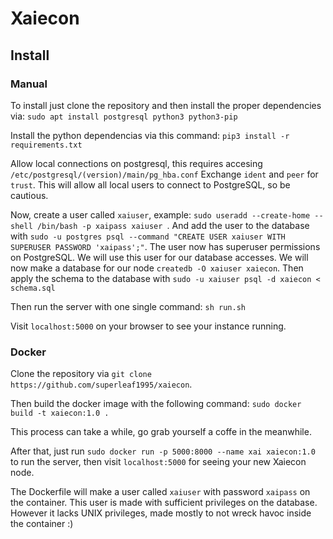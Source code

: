 # Xaiecon

## Install
### Manual
To install just clone the repository and then install the proper dependencies via:
`sudo apt install postgresql python3 python3-pip`

Install the python dependencias via this command:
`pip3 install -r requirements.txt`

Allow local connections on postgresql, this requires accesing `/etc/postgresql/(version)/main/pg_hba.conf`
Exchange `ident` and `peer` for `trust`. This will allow all local users to connect to PostgreSQL, so be cautious.

Now, create a user called `xaiuser`, example: `sudo useradd --create-home --shell /bin/bash -p xaipass xaiuser
`. And add the user to the database with `sudo -u postgres psql --command "CREATE USER xaiuser WITH SUPERUSER PASSWORD 'xaipass';"`. The user now has superuser permissions on PostgreSQL. We will use this user for our database accesses. We will now make a database for our node `createdb -O xaiuser xaiecon`. Then apply the schema to the database with `sudo -u xaiuser psql -d xaiecon < schema.sql`

Then run the server with one single command:
`sh run.sh`

Visit `localhost:5000` on your browser to see your instance running.

### Docker
Clone the repository via `git clone https://github.com/superleaf1995/xaiecon`.

Then build the docker image with the following command: `sudo docker build -t xaiecon:1.0 .`

This process can take a while, go grab yourself a coffe in the meanwhile.

After that, just run `sudo docker run -p 5000:8000 --name xai xaiecon:1.0` to run the server, then visit `localhost:5000` for seeing your new Xaiecon node.

The Dockerfile will make a user called `xaiuser` with password `xaipass` on the container. This user is made with sufficient privileges on the database. However it lacks UNIX privileges, made mostly to not wreck havoc inside the container :)
